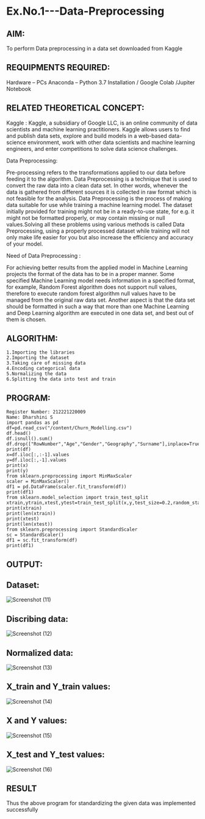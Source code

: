 # Ex.No.1---Data-Preprocessing
## AIM:

To perform Data preprocessing in a data set downloaded from Kaggle

## REQUIPMENTS REQUIRED:
Hardware – PCs
Anaconda – Python 3.7 Installation / Google Colab /Jupiter Notebook

## RELATED THEORETICAL CONCEPT:

Kaggle :
Kaggle, a subsidiary of Google LLC, is an online community of data scientists and machine learning practitioners. Kaggle allows users to find and publish data sets, explore and build models in a web-based data-science environment, work with other data scientists and machine learning engineers, and enter competitions to solve data science challenges.

Data Preprocessing:

Pre-processing refers to the transformations applied to our data before feeding it to the algorithm. Data Preprocessing is a technique that is used to convert the raw data into a clean data set. In other words, whenever the data is gathered from different sources it is collected in raw format which is not feasible for the analysis.
Data Preprocessing is the process of making data suitable for use while training a machine learning model. The dataset initially provided for training might not be in a ready-to-use state, for e.g. it might not be formatted properly, or may contain missing or null values.Solving all these problems using various methods is called Data Preprocessing, using a properly processed dataset while training will not only make life easier for you but also increase the efficiency and accuracy of your model.

Need of Data Preprocessing :

For achieving better results from the applied model in Machine Learning projects the format of the data has to be in a proper manner. Some specified Machine Learning model needs information in a specified format, for example, Random Forest algorithm does not support null values, therefore to execute random forest algorithm null values have to be managed from the original raw data set.
Another aspect is that the data set should be formatted in such a way that more than one Machine Learning and Deep Learning algorithm are executed in one data set, and best out of them is chosen.


## ALGORITHM:
```
1.Importing the libraries
2.Importing the dataset
3.Taking care of missing data
4.Encoding categorical data
5.Normalizing the data
6.Splitting the data into test and train
```
## PROGRAM:
```
Register Number: 212221220009
Name: Dharshini S
import pandas as pd
df=pd.read_csv("/content/Churn_Modelling.csv")
df.head()
df.isnull().sum()
df.drop(["RowNumber","Age","Gender","Geography","Surname"],inplace=True,axis=1)
print(df)
x=df.iloc[:,:-1].values
y=df.iloc[:,-1].values
print(x)
print(y)
from sklearn.preprocessing import MinMaxScaler
scaler = MinMaxScaler()
df1 = pd.DataFrame(scaler.fit_transform(df))
print(df1)
from sklearn.model_selection import train_test_split
xtrain,ytrain,xtest,ytest=train_test_split(x,y,test_size=0.2,random_state=2)
print(xtrain)
print(len(xtrain))
print(xtest)
print(len(xtest))
from sklearn.preprocessing import StandardScaler
sc = StandardScaler()
df1 = sc.fit_transform(df)
print(df1)
```
## OUTPUT:
## Dataset:
![Screenshot (11)](https://user-images.githubusercontent.com/113699377/190868267-315176bb-763d-46b7-808b-6cb1d3c4e097.png)
## Discribing data:
![Screenshot (12)](https://user-images.githubusercontent.com/113699377/190868281-cdb7d420-4d6a-4511-b38a-30cb2b027bf0.png)
## Normalized data:
![Screenshot (13)](https://user-images.githubusercontent.com/113699377/190868329-a82a22f5-304f-4ef0-9d7f-deb2ff283ff7.png)
## X_train and Y_train values:
![Screenshot (14)](https://user-images.githubusercontent.com/113699377/190868390-9f0904a8-792f-4605-a41a-5f70434d3726.png)
## X and Y values:
![Screenshot (15)](https://user-images.githubusercontent.com/113699377/190868428-ec697685-ce41-43dc-86b0-693d6e8b8e21.png)
## X_test and Y_test values:
![Screenshot (16)](https://user-images.githubusercontent.com/113699377/190868454-d5e8ba89-62d7-49a9-9e00-67890302112a.png)


## RESULT
Thus the above program for standardizing the given data was implemented successfully
